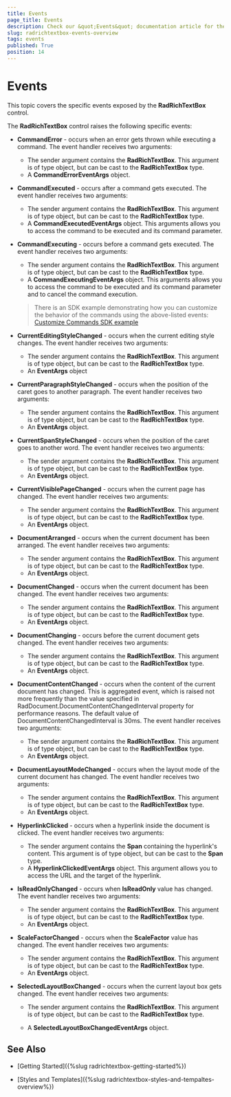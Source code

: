 ```yaml
---
title: Events
page_title: Events
description: Check our &quot;Events&quot; documentation article for the RadRichTextBox {{ site.framework_name }} control.
slug: radrichtextbox-events-overview
tags: events
published: True
position: 14
---
```


# Events



This topic covers the specific events exposed by the __RadRichTextBox__ control.
        

The __RadRichTextBox__ control raises the following specific events:
        

* __CommandError__ - occurs when an error gets thrown while executing a command. The event handler receives two arguments:
    * The sender argument contains the __RadRichTextBox__. This argument is of type object, but can be cast to the __RadRichTextBox__ type.
    * A __CommandErrorEventArgs__ object.
              

* __CommandExecuted__ - occurs after a command gets executed. The event handler receives two arguments:
    * The sender argument contains the __RadRichTextBox__. This argument is of type object, but can be cast to the __RadRichTextBox__ type.
    * A __CommandExecutedEventArgs__ object. This arguments allows you to access the command to be executed and its command parameter.
    
* __CommandExecuting__ - occurs before a command gets executed. The event handler receives two arguments:
    * The sender argument contains the __RadRichTextBox__. This argument is of type object, but can be cast to the __RadRichTextBox__ type.
    * A __CommandExecutingEventArgs__ object. This arguments allows you to access the command to be executed and its command parameter and to cancel the command execution.
    
    >There is an SDK example demonstrating how you can customize the behavior of the commands using the above-listed events: [Customize Commands SDK example](https://github.com/telerik/xaml-sdk/tree/master/RichTextBox/CustomizeCommands)

* __CurrentEditingStyleChanged__ - occurs when the current editing style changes. The event handler receives two arguments:
    * The sender argument contains the __RadRichTextBox__. This argument is of type object, but can be cast to the __RadRichTextBox__ type.
    * An __EventArgs__ object

* __CurrentParagraphStyleChanged__ - occurs when the position of the caret goes to another paragraph. The event handler receives two arguments:
    * The sender argument contains the __RadRichTextBox__. This argument is of type object, but can be cast to the __RadRichTextBox__ type.
    * An __EventArgs__ object.
              

* __CurrentSpanStyleChanged__ - occurs when the position of the caret goes to another word. The event handler receives two arguments:
    * The sender argument contains the __RadRichTextBox__. This argument is of type object, but can be cast to the __RadRichTextBox__ type.
    * An __EventArgs__ object.

* __CurrentVisiblePageChanged__ - occurs when the current page has changed. The event handler receives two arguments:
    * The sender argument contains the __RadRichTextBox__. This argument is of type object, but can be cast to the __RadRichTextBox__ type.
    * An __EventArgs__ object.
              

* __DocumentArranged__ - occurs when the current document has been arranged. The event handler receives two arguments:
    * The sender argument contains the __RadRichTextBox__. This argument is of type object, but can be cast to the __RadRichTextBox__ type.
    * An __EventArgs__ object.

* __DocumentChanged__ - occurs when the current document has been changed. The event handler receives two arguments:
    * The sender argument contains the __RadRichTextBox__. This argument is of type object, but can be cast to the __RadRichTextBox__ type.
    * An __EventArgs__ object.
       
* __DocumentChanging__ - occurs before the current document gets changed. The event handler receives two arguments:
    * The sender argument contains the __RadRichTextBox__. This argument is of type object, but can be cast to the __RadRichTextBox__ type.
    * An __EventArgs__ object.
              

* __DocumentContentChanged__ - occurs when the content of the current document has changed. This is aggregated event, which is raised not more frequently than the value specified in RadDocument.DocumentContentChangedInterval property for performance reasons. The default value of DocumentContentChangedInterval is 30ms. 
The event handler receives two arguments:

	* The sender argument contains the __RadRichTextBox__. This argument is of type object, but can be cast to the __RadRichTextBox__ type.
	* An __EventArgs__ object.

* __DocumentLayoutModeChanged__ - occurs when the layout mode of the current document has changed. The event handler receives two arguments:
    * The sender argument contains the __RadRichTextBox__. This argument is of type object, but can be cast to the __RadRichTextBox__ type.
    * An __EventArgs__ object.

* __HyperlinkClicked__ - occurs when a hyperlink inside the document is clicked. The event handler receives two arguments:
    * The sender argument contains the __Span__ containing the hyperlink's content. This argument is of type object, but can be cast to the __Span__ type.
    * A __HyperlinkClickedEventArgs__ object. This argument allows you to access the URL and the target of the hyperlink.

* __IsReadOnlyChanged__ - occurs when __IsReadOnly__ value has changed. The event handler receives two arguments:
     * The sender argument contains the __RadRichTextBox__. This argument is of type object, but can be cast to the __RadRichTextBox__ type.
     * An __EventArgs__ object.
              

* __ScaleFactorChanged__ - occurs when the __ScaleFactor__ value has changed. The event handler receives two arguments:
    * The sender argument contains the __RadRichTextBox__. This argument is of type object, but can be cast to the __RadRichTextBox__ type.
    * An __EventArgs__ object.

* __SelectedLayoutBoxChanged__ - occurs when the current layout box gets changed. The event handler receives two arguments:
    * The sender argument contains the __RadRichTextBox__. This argument is of type object, but can be cast to the __RadRichTextBox__ type.

    * A __SelectedLayoutBoxChangedEventArgs__ object.

## See Also

 * [Getting Started]({%slug radrichtextbox-getting-started%})

 * [Styles and Templates]({%slug radrichtextbox-styles-and-tempaltes-overview%})

